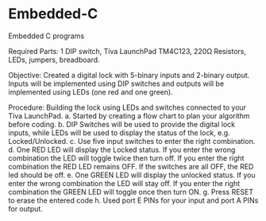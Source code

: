 # Embedded-C
Embedded C programs 

Required Parts: 1 DIP switch, Tiva LaunchPad TM4C123, 220Ω Resistors, LEDs, jumpers, breadboard.

Objective: Created a digital lock with 5-binary inputs and 2-binary output. Inputs will be implemented using DIP switches and outputs will be implemented using LEDs (one red and one green).

Procedure: 
Building the lock using LEDs and switches connected to your Tiva LaunchPad.
a. Started by creating a flow chart to plan your algorithm before coding.
b. DIP Switches will be used to provide the digital lock inputs, while LEDs will be used to display the status of the lock, e.g. Locked/Unlocked.
c. Use five input switches to enter the right combination. 
d. One RED LED will display the Locked status. If you enter the wrong combination the LED will toggle twice then turn off. If you enter the right combination the RED LED remains OFF. If the switches are all OFF, the RED led should be off.
e. One GREEN LED will display the unlocked status. If you enter the wrong combination the LED will stay off. If you enter the right combination the GREEN LED will toggle once then turn ON.
g. Press RESET to erase the entered code
h. Used port E PINs for your input and port A PINs for output.
